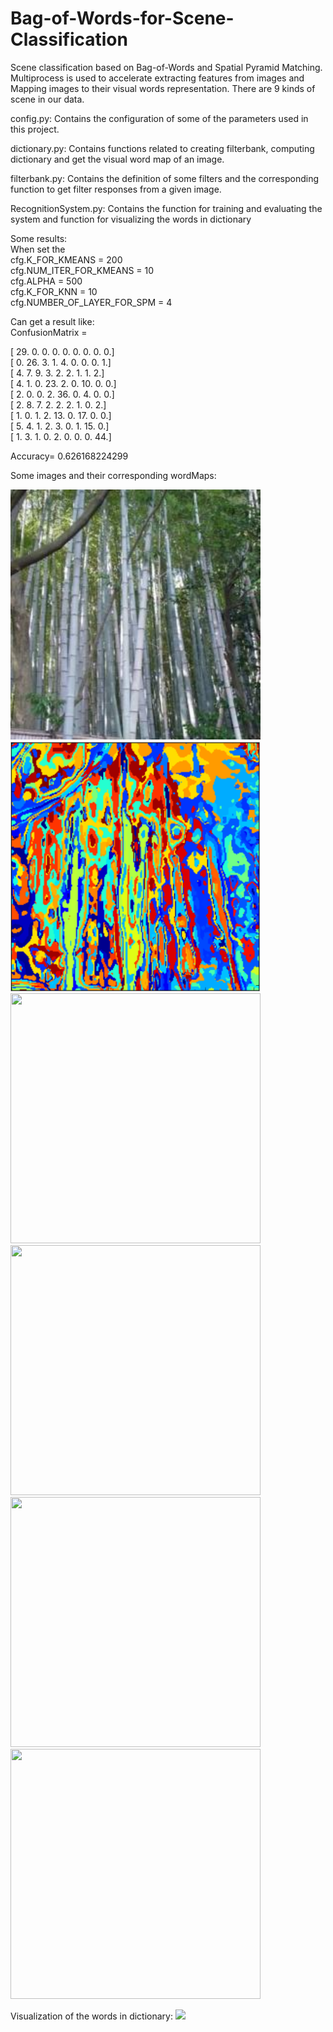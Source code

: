 # Bag-of-Words-for-Scene-Classification

Scene classification based on Bag-of-Words and Spatial Pyramid Matching. 
Multiprocess is used to accelerate extracting features from images and Mapping
images to their visual words representation. There are 9 kinds of scene in our 
data.

config.py: Contains the configuration of some of the parameters used in this 
project.

dictionary.py: Contains functions related to creating filterbank, computing
dictionary and get the visual word map of an image.

filterbank.py: Contains the definition of some filters and the corresponding 
function to get filter responses from a given image.

RecognitionSystem.py: Contains the function for training and evaluating the system
and function for visualizing the words in dictionary

Some results:   
When set the   
cfg.K_FOR_KMEANS = 200   
cfg.NUM_ITER_FOR_KMEANS = 10   
cfg.ALPHA = 500    
cfg.K_FOR_KNN = 10   
cfg.NUMBER_OF_LAYER_FOR_SPM = 4   

Can get a result like:   
ConfusionMatrix =

 [ 29.   0.   0.   0.   0.   0.   0.   0.   0.]   
 [  0.  26.   3.   1.   4.   0.   0.   0.   1.]   
 [  4.   7.   9.   3.   2.   2.   1.   1.   2.]   
 [  4.   1.   0.  23.   2.   0.  10.   0.   0.]   
 [  2.   0.   0.   2.  36.   0.   4.   0.   0.]   
 [  2.   8.   7.   2.   2.   2.   1.   0.   2.]   
 [  1.   0.   1.   2.  13.   0.  17.   0.   0.]   
 [  5.   4.   1.   2.   3.   0.   1.  15.   0.]   
 [  1.   3.   1.   0.   2.   0.   0.   0.  44.]   

 Accuracy= 0.626168224299

Some images and their corresponding wordMaps:   

<img src ="./result_image/image1.jpg"  width="400" height = "400"/>
<img src ="./result_image/WordMap_1.png"  width="400" height = "400" />
<img src ="https://github.com/skfory/Bag-of-Words-for-Scene-Classification/blob/master/result_image/image2.jpg"  width="400" height = "400" />
<img src ="https://github.com/skfory/Bag-of-Words-for-Scene-Classification/blob/master/result_image/WordMap_2.png"  width="400" height = "400" />
<img src ="https://github.com/skfory/Bag-of-Words-for-Scene-Classification/blob/master/result_image/image3.jpg"  width="400" height = "400" />
<img src ="https://github.com/skfory/Bag-of-Words-for-Scene-Classification/blob/master/result_image/WordMap_3.png"  width="400" height = "400" />

Visualization of the words in dictionary:
<img src ="https://github.com/skfory/Bag-of-Words-for-Scene-Classification/blob/master/result_image/words.png"  />

